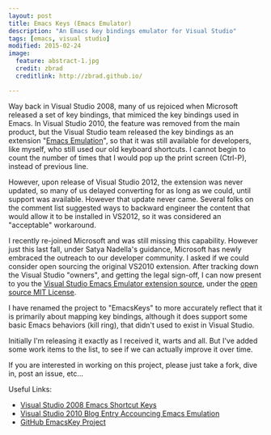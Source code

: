 ```yaml
---
layout: post
title: Emacs Keys (Emacs Emulator)
description: "An Emacs key bindings emulator for Visual Studio"
tags: [emacs, visual studio]
modified: 2015-02-24
image:
  feature: abstract-1.jpg
  credit: zbrad
  creditlink: http://zbrad.github.io/

---
```


Way back in Visual Studio 2008, many of us rejoiced when Microsoft released a set of key bindings, that mimiced the key bindings used in
Emacs.  In Visual Studio 2010, the feature was removed from the main product, but the Visual Studio team released the key bindings 
as an extension "[Emacs Emulation](https://visualstudiogallery.msdn.microsoft.com/09dc58c4-6f47-413a-9176-742be7463f92/)", so that it was still
available for developers, like myself, who still used our old keyboard shortcuts.  I cannot 
begin to count the number of times that I would pop up the print screen (Ctrl-P), instead of previous line.

However, upon release of Visual Studio 2012, the extension was never updated, so many of us delayed converting for as long as we could,
until support was available.   However that update never came.   Several folks on the comment list suggested ways to backward engineer the
content that would allow it to be installed in VS2012, so it was considered an "acceptable" workaround.

I recently re-joined Microsoft and was still missing this capability.  However just this last fall, under Satya Nadella's guidance, Microsoft has
newly embraced the outreach to our developer community.   I asked if we could consider open sourcing 
the original VS2010 extension.  After tracking down the Visual Studio "owners", and getting the legal sign-off, I can now present to you
the [Visual Studio Emacs Emulator extension source](http://github.com/zbrad/EmacsKeys), under the
[open source MIT License](http://opensource.org/licenses/MIT). 

I have renamed the project to "EmacsKeys" to more accurately reflect that it is primarily about mapping key bindings, although it does
support some basic Emacs behaviors (kill ring), that didn't used to exist in Visual Studio.

Initially I'm releasing it exactly as I received it, warts and all.  But I've added some work items to the list, to see if we can actually
improve it over time.

If you are interested in working on this project, please just take a fork, dive in, post an issue, etc...

Useful Links:

- [Visual Studio 2008 Emacs Shortcut Keys](http://msdn.microsoft.com/en-us/library/ms165528%28VS.90%29.aspx)
- [Visual Studio 2010 Blog Entry Accouncing Emacs Emulation](http://blogs.msdn.com/b/visualstudio/archive/2010/09/01/emacs-emulation-extension-now-available.aspx)
- [GitHub EmacsKey Project](http://github.com/zbrad/EmacsKeys)


